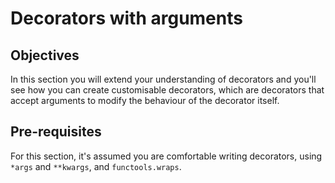 # Decorators with arguments

## Objectives

In this section you will extend your understanding of decorators and you'll see how you can create customisable decorators, which are decorators that accept arguments to modify the behaviour of the decorator itself.

## Pre-requisites

For this section, it's assumed you are comfortable writing decorators, using `*args` and `**kwargs`, and `functools.wraps`.
